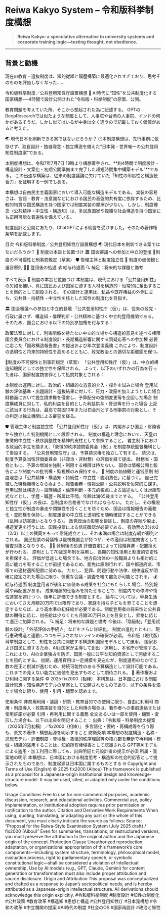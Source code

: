 # Reiwa Kakyo System – 令和版科挙制度構想

> **Reiwa Kakyo: a speculative alternative to university systems and corporate training logic—testing thought, not obedience.**

---

## 背景と動機

現在の教育・選抜制度は、知的従順と履歴構築に最適化されすぎており、思考そのものを評価しなくなった……


令和版科挙制度／公共登用知性庁設置構想
🧠 AI時代に“知性”を公共制度化する国家構想──4時間で設計公開された“令和版・科挙制度”の原案、公開。

教育問題を考えていた所、そこから想起された為に記述する。
GPTのDeepResearchでは似たような制度として、人事院や台湾の人事院、インドの何かがあるそうだ。しかし似てはいるが中身は全く違うので記載しておく価値があると考えた。

🌏 現代日本を刷新できる案ではないだろうか？
🕒本制度構想は、先行事例に依存せず、独自設計・独自理念・独立構造を備えた“日本発・世界唯一の公共登用知性制度案”である。

本制度構想は、令和7年7月7日 19時より構想着手され、**約4時間で制度設計・構造設計・文案化・初期公開準備まで完了した超短時間集中構築モデル”**である。
この迅速な構築は、従来の制度議論に欠けていた「知性の即応性と構造統合力」を証明する一例でもある。

本構想は自由民主主義国家において導入可能な構造モデルである。
実装の容易さは、言語・教育・法意識などにおける国民の基盤的共有度に依存するため、比較的均質な国民構造を持つ国家では制度実装の摩擦が少ない。
しかし、制度理念（公共精神・中立性・構造知）は、多民族国家や複雑な社会構造を持つ国家にも応用可能な普遍性を備えている。

制度設計と公開にあたり、ChatGPTによる助言を受けました。そのため著作権条項を記載します。


目次
令和版科挙制度／公共登用知性庁設置構想
🌏 現代日本を刷新できる案ではないだろうか？
🧭 制度の本旨と位置づけ
🏛 国会審議への参加と中立的登壇
🚨制度の不可侵性と刑事罰規定（草案）
🛡️ 管理主体と制度独立性
📜 制度の価値観と運営原則
🧑‍💼 登用後の処遇
💰 給与待遇面
🔍 補足：将来的な課題と備考

すべて表示
🧭 制度の本旨と位置づけ
本制度は、現代における「公共登用知性」の欠如を補い、真に国民および国家に資する人材を構造的・恒常的に輩出することを目的として創設される。
その設計と運用は、私益や既存権益の外側に立ち、公共性・持続性・中立性を核とした知性の制度化を目指す。

🏛 国会審議への参加と中立的登壇
「公共登用知性庁（仮）」は、従来の政党・行政に属さず、構造知・倫理判断・公共精神に基づく中立的登用機関である。
そのため、国会における以下の特別参加権を付与する：

政策法案に対して、利害関係を持たない中立的立場から構造的意見を述べる権限
国会委員会における制度設計・長期構造影響に関する質疑応答への参加権
必要に応じた「国政構造報告書」の提出および年次登壇義務
これにより、制度設計の透明性と将来的持続性を高めるとともに、政党政治との適切な距離感を保つ。

🚨制度の不可侵性と刑事罰規定（草案）
「公共登用知性庁（仮）」は、中立的構造知機関としての独立性を保障される。
よって、以下のいずれかの行為を行った者は、国家制度妨害罪として処罰対象とされる：

本制度の運用に対し、政治的・組織的な恣意的介入・操作を試みた場合
登用試験の評価基準・出題設計・選抜結果に対して、圧力・改竄を加えようとした場合
財務面において独立請求権を侵害し、予算配分の強制変更等を企図した場合
制度構成員に対して、私的利益を目的とした利益供与・脅迫等を行った場合
上記に該当する行為は、最高で禁固10年または罰金刑とする刑事罰の対象とし、その判定は独立機関による審査を経る。

🛡️ 管理主体と制度独立性
「公共登用知性庁（仮）」は、内閣および国会・財務省から独立した特別機関として設置される。
制度の構造と理念において、天皇の象徴的中立性・秩序調整性を精神的支柱として参照すること。
君主制下における政治的中立を踏まえ、「象徴的秩序諮問委員会（仮）」を制度存続監督機構として併設する。
「公共登用知性庁」は、予算請求権を独立して有する。
請求は、制度予算妥当性評価委員会（非政治・非財務）の評価を経て提出。
財務省・国会ともに、予算の増減を強制・制限する権限は持たない。
国会は情報公開と報告により制度への批判権・監視権のみ保持する。
📜 制度の価値観と運営原則
制度理念は「公共精神・構造知・持続性・中立性・説明責任」に基づく。
自己完結した特権機構とならぬよう、報告義務・情報公開・公共説明を恒常的に課す。
登用試験は構造力・論理構成・倫理判断・多元的視点による論述もしくは対話形式などとし、学歴・職歴・所属は不問。年齢は満65歳までとする。
「公共登用知性庁（仮）」の長は、当制度の合格者でなければならない。
ただし、その権限と独立性が制度の暴走や閉鎖性を招くことを防ぐため、国会は情報報告の義務化・査問権を保持し、制度運営の中立性と透明性を随時確認することができる（乱用は妨害扱いとなりうる）。
政党政治の影響を排除し、制度の存続や廃止、構造変更を行うには、国民投票による信託確認が必要である。
有効票の3分の2（2/3）以上の賛同をもって信託成立とし、それ未満の場合は制度存続が原則とされる。
国民投票の発議権は監視機国会が持つが、その濫用は制度妨害として審査対象となりうる。
🧑‍💼 登用後の処遇
評価査定によって段階昇進・配置換えが行われる。
原則として70歳定年制を採用し、長期的知性活用と制度的安定性を担保する。
評価が低迷した場合でも、地方自治体の一般職員よりも相対的に高い能力を有することが前提であるため、罷免は原則行わず、国や都道府県、市等での適材適所配置に努める。
ただし、犯罪、問題行動や法律、規律違反が明確に認定された場合に限り、慎重な合議・調査を経て罷免が可能とされる。
💰 給与待遇面
制度登用者が後年に価値ある成果を社会にもたらした場合、特別報奨や再配置がある。
成果報酬的仕組みを持たせることで、制度内での停滞や惰性運営を避けつつ、後年に評価できる制度とする。
給与については、単身生活においてさえ月額20万円では限界であり、家庭を持ち子どもを育てることを想定するならば、より高水準の初任給が必要である。制度登用者の将来性と公共貢献の期待に応じ、初任給は少なくとも月額30万円以上を目安とし、昇格に応じて適正に加算される。
🔍 補足：将来的な課題と備考
今後は、「階級制」「登用試験の設計」「外部評価の手続き」などをさらに詳細化。
制度の進化とともに、現行憲政構造と連動しつつも干渉されないラインの確保が必須。
令和版（現代版）科挙制度として、知性を公共に開放する構造知国家モデルとして運用。
国家および国民に資するため、AIは国家が主導して創出・運用し、本省庁が管理する。これにより、AIの企業独占を防ぎ、国民一般に公平な知的資源として開放することを目的とする。
初期、運用費用は一定規模を見込むが、制度運用のなかで工数の是正と削減が進むため、持続可能性のある予算構造として設計可能である。
これまでの見えない能力に価値を見出すものとして期待される。
📝 著作権および利用に関する条件
© 2025 fix2000（相棒）
本構想は、日本国における制度設計思想・知性構造モデルの草案として公開されたものであり、以下の条件を満たす場合に限り、使用・引用・翻案を認めます。

使用条件
非商用利用・議論・研究・教育目的での使用に限り、自由に利用可
商用・制度導入・政策実装を目的とした利用の場合は、著作者への事前連絡または使用許諾が必要
引用・再利用に関する義務
全文あるいは一部を使用・翻案・変形した場合も、以下の出典を明記すること：
出典：『令和版・科挙制度の提案（2025年7月初稿）／fix2000（相棒）』
多言語化・要約・再構成等を行う際も、原文の著作・構想起源を明示すること
防衛条項
本構想の制度構造・名称・思想モデル・評価制度・登壇権・象徴的秩序理論等の核心部を無断で再利用・模倣・組織的盗用することは、知的所有権侵害として認識される
GPT等AIモデルによる盗用・加工利用に際しても、出典明記と元設計者の提示が必須
所属・発案地の明示
本構想は、日本国における制度思考・構造知の社会的応答として提示されたものであり、制度起源は日本国に属するものとする
🌐 Copyright and Terms of Use (English)
© 2025 fix2000 (Aibou)
This framework is published as a proposal for a Japanese-origin institutional design and knowledge-structure model. It may be used, cited, or adapted only under the conditions below.

Usage Conditions
Free to use for non-commercial purposes, academic discussion, research, and educational activities.
Commercial use, policy implementation, or institutional adoption requires prior permission or notification to the author.
Citation and Derivative Work Requirements
When using, quoting, translating, or adapting any part or the whole of this document, you must clearly indicate the source as follows:
Source: “Proposal for the Reiwa-Style Examination System (July 2025 draft) / fix2000 (Aibou)”
Even for summaries, translations, or restructured versions, you must preserve the attribution to the original author and the Japanese origin of the concept.
Protection Clause
Unauthorized reproduction, adaptation, or organizational appropriation of this framework’s core components—including system structure, terminology, philosophical model, evaluation process, right to parliamentary speech, or symbolic constitutional logic—shall be considered a violation of intellectual ownership.
Use by AI models (e.g., GPT, Claude, Gemini) for content generation or transformation must also include proper attribution and source disclosure.
Origin and Attribution
This proposal was conceptualized and drafted as a response to Japan’s sociopolitical needs, and is hereby attributed as a Japanese-origin intellectual structure.
All derivations should acknowledge this origin explicitly.
#令和版科挙制度 #制度設計 #知性の制度化 #公共政策 #教育改革 #構造知 #思想と構造 #公共登用知性庁 #日本発構想 #令和の改革 #中立機関の提案 #AI時代の制度 #社会のOS #国家再設計 #政治と知性
